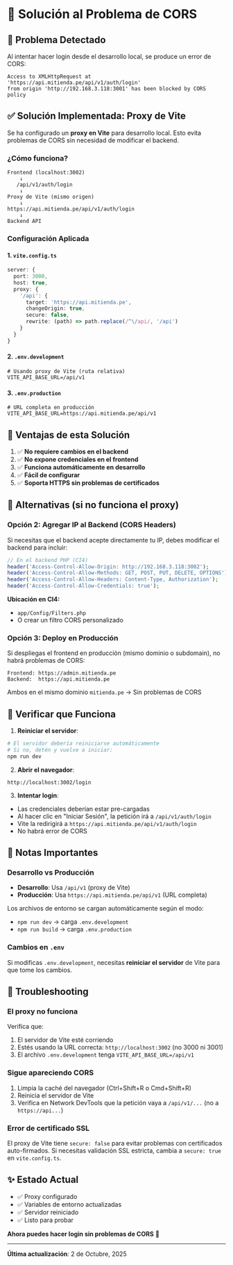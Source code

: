 # 🔧 Solución al Problema de CORS

## 🚨 Problema Detectado

Al intentar hacer login desde el desarrollo local, se produce un error de CORS:

```
Access to XMLHttpRequest at 'https://api.mitienda.pe/api/v1/auth/login'
from origin 'http://192.168.3.118:3001' has been blocked by CORS policy
```

## ✅ Solución Implementada: Proxy de Vite

Se ha configurado un **proxy en Vite** para desarrollo local. Esto evita problemas de CORS sin necesidad de modificar el backend.

### ¿Cómo funciona?

```
Frontend (localhost:3002)
    ↓
   /api/v1/auth/login
    ↓
Proxy de Vite (mismo origen)
    ↓
https://api.mitienda.pe/api/v1/auth/login
    ↓
Backend API
```

### Configuración Aplicada

#### 1. `vite.config.ts`
```typescript
server: {
  port: 3000,
  host: true,
  proxy: {
    '/api': {
      target: 'https://api.mitienda.pe',
      changeOrigin: true,
      secure: false,
      rewrite: (path) => path.replace(/^\/api/, '/api')
    }
  }
}
```

#### 2. `.env.development`
```env
# Usando proxy de Vite (ruta relativa)
VITE_API_BASE_URL=/api/v1
```

#### 3. `.env.production`
```env
# URL completa en producción
VITE_API_BASE_URL=https://api.mitienda.pe/api/v1
```

## 🎯 Ventajas de esta Solución

1. ✅ **No requiere cambios en el backend**
2. ✅ **No expone credenciales en el frontend**
3. ✅ **Funciona automáticamente en desarrollo**
4. ✅ **Fácil de configurar**
5. ✅ **Soporta HTTPS sin problemas de certificados**

## 🔄 Alternativas (si no funciona el proxy)

### Opción 2: Agregar IP al Backend (CORS Headers)

Si necesitas que el backend acepte directamente tu IP, debes modificar el backend para incluir:

```php
// En el backend PHP (CI4)
header('Access-Control-Allow-Origin: http://192.168.3.118:3002');
header('Access-Control-Allow-Methods: GET, POST, PUT, DELETE, OPTIONS');
header('Access-Control-Allow-Headers: Content-Type, Authorization');
header('Access-Control-Allow-Credentials: true');
```

**Ubicación en CI4:**
- `app/Config/Filters.php`
- O crear un filtro CORS personalizado

### Opción 3: Deploy en Producción

Si despliegas el frontend en producción (mismo dominio o subdomain), no habrá problemas de CORS:

```
Frontend: https://admin.mitienda.pe
Backend:  https://api.mitienda.pe
```

Ambos en el mismo dominio `mitienda.pe` → Sin problemas de CORS

## 🧪 Verificar que Funciona

1. **Reiniciar el servidor**:
```bash
# El servidor debería reiniciarse automáticamente
# Si no, detén y vuelve a iniciar:
npm run dev
```

2. **Abrir el navegador**:
```
http://localhost:3002/login
```

3. **Intentar login**:
- Las credenciales deberían estar pre-cargadas
- Al hacer clic en "Iniciar Sesión", la petición irá a `/api/v1/auth/login`
- Vite la redirigirá a `https://api.mitienda.pe/api/v1/auth/login`
- No habrá error de CORS

## 📝 Notas Importantes

### Desarrollo vs Producción

- **Desarrollo**: Usa `/api/v1` (proxy de Vite)
- **Producción**: Usa `https://api.mitienda.pe/api/v1` (URL completa)

Los archivos de entorno se cargan automáticamente según el modo:
- `npm run dev` → carga `.env.development`
- `npm run build` → carga `.env.production`

### Cambios en `.env`

Si modificas `.env.development`, necesitas **reiniciar el servidor** de Vite para que tome los cambios.

## 🐛 Troubleshooting

### El proxy no funciona

Verifica que:
1. El servidor de Vite esté corriendo
2. Estés usando la URL correcta: `http://localhost:3002` (no 3000 ni 3001)
3. El archivo `.env.development` tenga `VITE_API_BASE_URL=/api/v1`

### Sigue apareciendo CORS

1. Limpia la caché del navegador (Ctrl+Shift+R o Cmd+Shift+R)
2. Reinicia el servidor de Vite
3. Verifica en Network DevTools que la petición vaya a `/api/v1/...` (no a `https://api...`)

### Error de certificado SSL

El proxy de Vite tiene `secure: false` para evitar problemas con certificados auto-firmados. Si necesitas validación SSL estricta, cambia a `secure: true` en `vite.config.ts`.

## ✨ Estado Actual

- ✅ Proxy configurado
- ✅ Variables de entorno actualizadas
- ✅ Servidor reiniciado
- ✅ Listo para probar

**Ahora puedes hacer login sin problemas de CORS** 🎉

---

**Última actualización**: 2 de Octubre, 2025
